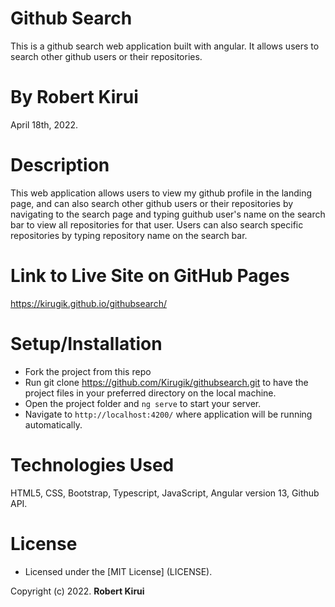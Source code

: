 # Github Search

This is a github search web application built with angular. It allows users to search other github users or their repositories.

# By **Robert Kirui**

April 18th, 2022.

# Description

This web application allows users to view my github profile in the landing page, and can also search other github users or their repositories by navigating to the search page and typing guithub user's name on the search bar to view all repositories for that user. Users can also search specific repositories by typing repository name on the search bar.

# Link to Live Site on GitHub Pages

https://kirugik.github.io/githubsearch/

# Setup/Installation

- Fork the project from this repo
- Run git clone https://github.com/Kirugik/githubsearch.git to have the project files in your preferred directory on the local machine.
- Open the project folder and `ng serve` to start your server.
- Navigate to `http://localhost:4200/` where application will be running automatically.

# Technologies Used

HTML5, CSS, Bootstrap, Typescript, JavaScript, Angular version 13, Github API.

# License

- Licensed under the [MIT License] (LICENSE).

Copyright (c) 2022. **Robert Kirui**
